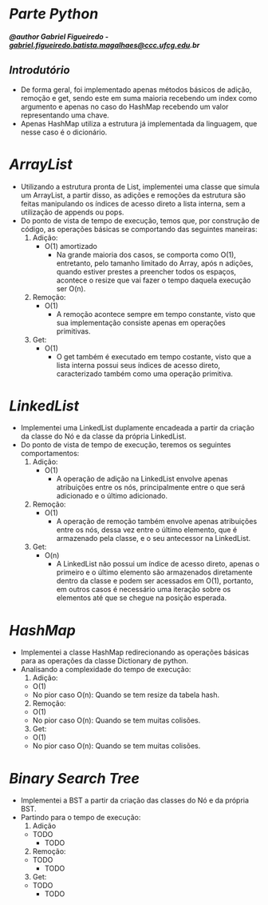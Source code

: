 # **_Parte Python_**
#### _@author Gabriel Figueiredo - gabriel.figueiredo.batista.magalhaes@ccc.ufcg.edu.br_

## _Introdutório_
* De forma geral, foi implementado apenas métodos básicos de adição, remoção e get, sendo este em suma maioria recebendo um index como argumento e apenas no caso do HashMap recebendo um valor representando uma chave.
* Apenas HashMap utiliza a estrutura já implementada da linguagem, que nesse caso é o dicionário.

# _ArrayList_
* Utilizando a estrutura pronta de List, implementei uma classe que simula um ArrayList, a partir disso, as adições e remoções da estrutura são feitas manipulando os índices de acesso direto a lista interna, sem a utilização de appends ou pops.
* Do ponto de vista de tempo de execução, temos que, por construção de código, as operações básicas se comportando das seguintes maneiras:
  1. Adição:
     - O(1) amortizado
       - Na grande maioria dos casos, se comporta como O(1), entretanto, pelo tamanho limitado do Array, após n adições, quando estiver prestes a preencher todos os espaços, acontece o resize que vai fazer o tempo daquela execução ser O(n).
  2. Remoção:
     - O(1)
       - A remoção acontece sempre em tempo constante, visto que sua implementação consiste apenas em operações primitivas.
  3. Get:
     - O(1)
       - O get também é executado em tempo costante, visto que a lista interna possui seus índices de acesso direto, caracterizado também como uma operação primitiva.

# _LinkedList_
* Implementei uma LinkedList duplamente encadeada a partir da criação da classe do Nó e da classe da própria LinkedList.
* Do ponto de vista de tempo de execução, teremos os seguintes comportamentos:
  1. Adição:
     - O(1)
        - A operação de adição na LinkedList envolve apenas atribuições entre os nós, principalmente entre o que será adicionado e o último adicionado.
  2. Remoção:
     - O(1)
        - A operação de remoção também envolve apenas atribuições entre os nós, dessa vez entre o último elemento, que é armazenado pela classe, e o seu antecessor na LinkedList.
  3. Get:
     - O(n)
        - A LinkedList não possui um índice de acesso direto, apenas o primeiro e o último elemento são armazenados diretamente dentro da classe e podem ser acessados em O(1), portanto, em outros casos é necessário uma iteração sobre os elementos até que se chegue na posição esperada.

# _HashMap_
* Implementei a classe HashMap redirecionando as operações básicas para as operações da classe Dictionary de python.
* Analisando a complexidade do tempo de execução:
  1. Adição:
    - O(1)
    - No pior caso O(n): Quando se tem resize da tabela hash.
  2. Remoção:
    - O(1)
    - No pior caso O(n): Quando se tem muitas colisões.
  3. Get:
    - O(1)
    - No pior caso O(n): Quando se tem muitas colisões.

# _Binary Search Tree_
* Implementei a BST a partir da criação das classes do Nó e da própria BST.
* Partindo para o tempo de execução:
  1. Adição
    - TODO
      - TODO
  2. Remoção:
    - TODO 
      - TODO
  3. Get:
    - TODO
      - TODO
